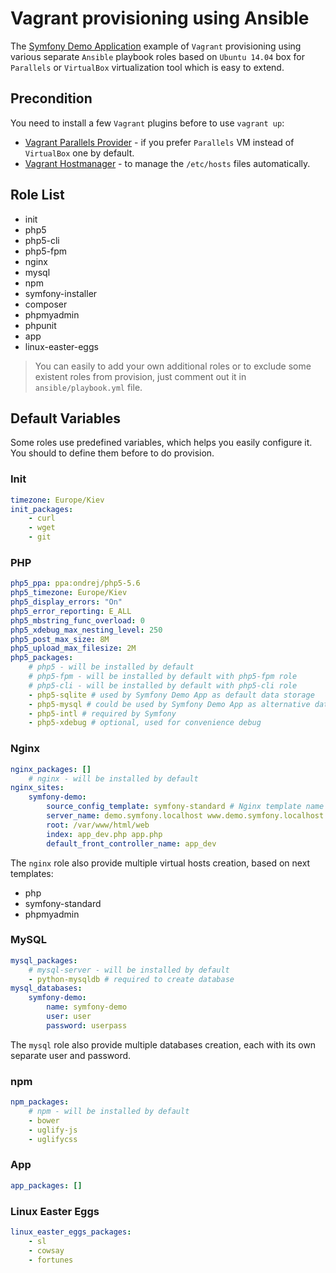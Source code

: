 # Vagrant provisioning using Ansible

The [Symfony Demo Application](https://github.com/symfony/symfony-demo) example of `Vagrant` provisioning using various separate `Ansible` playbook roles based on `Ubuntu 14.04` box for `Parallels` or `VirtualBox` virtualization tool which is easy to extend.

## Precondition

You need to install a few `Vagrant` plugins before to use `vagrant up`:

* [Vagrant Parallels Provider](http://parallels.github.io/vagrant-parallels/) - if you prefer `Parallels` VM instead of `VirtualBox` one by default.
* [Vagrant Hostmanager](https://github.com/smdahlen/vagrant-hostmanager) - to manage the `/etc/hosts` files automatically.

## Role List

* init
* php5
* php5-cli
* php5-fpm
* nginx
* mysql
* npm
* symfony-installer
* composer
* phpmyadmin
* phpunit
* app
* linux-easter-eggs

> You can easily to add your own additional roles or to exclude some existent roles from provision, just comment out it in `ansible/playbook.yml` file.

## Default Variables

Some roles use predefined variables, which helps you easily configure it.
You should to define them before to do provision.

### Init

``` yaml
timezone: Europe/Kiev
init_packages:
    - curl
    - wget
    - git
```

### PHP

``` yaml
php5_ppa: ppa:ondrej/php5-5.6
php5_timezone: Europe/Kiev
php5_display_errors: "On"
php5_error_reporting: E_ALL
php5_mbstring_func_overload: 0
php5_xdebug_max_nesting_level: 250
php5_post_max_size: 8M
php5_upload_max_filesize: 2M
php5_packages:
    # php5 - will be installed by default
    # php5-fpm - will be installed by default with php5-fpm role
    # php5-cli - will be installed by default with php5-cli role
    - php5-sqlite # used by Symfony Demo App as default data storage
    - php5-mysql # could be used by Symfony Demo App as alternative data storage
    - php5-intl # required by Symfony
    - php5-xdebug # optional, used for convenience debug
```

### Nginx

``` yaml
nginx_packages: []
    # nginx - will be installed by default
nginx_sites:
    symfony-demo:
        source_config_template: symfony-standard # Nginx template name for Symfony Framework
        server_name: demo.symfony.localhost www.demo.symfony.localhost
        root: /var/www/html/web
        index: app_dev.php app.php
        default_front_controller_name: app_dev
```

The `nginx` role also provide multiple virtual hosts creation, based on next templates:

* php
* symfony-standard
* phpmyadmin

### MySQL

``` yaml
mysql_packages:
    # mysql-server - will be installed by default
    - python-mysqldb # required to create database
mysql_databases:
    symfony-demo:
        name: symfony-demo
        user: user
        password: userpass
```

The `mysql` role also provide multiple databases creation, each with its own separate user and password.

### npm

``` yaml
npm_packages:
    # npm - will be installed by default
    - bower
    - uglify-js
    - uglifycss
```

### App

``` yaml
app_packages: []
```

### Linux Easter Eggs

``` yaml
linux_easter_eggs_packages:
    - sl
    - cowsay
    - fortunes
```

